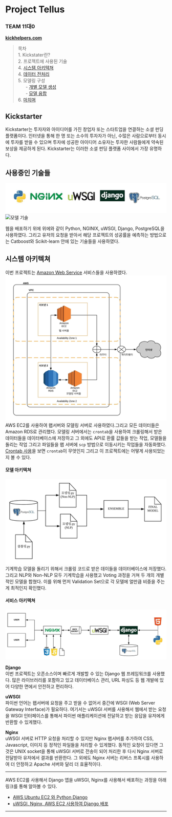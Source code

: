 Project Tellus
================

### TEAM 11대0

**[kickhelpers.com](https://www.kickhelpers.com)**

> 목차  
> 1\. Kickstater란?  
> 2\. 프로젝트에 사용된 기술  
> 4\. [시스템 아키텍쳐]()  
> 4\. [데이터 전처리]()  
> 5\. 모델링 구성 <br>
> &nbsp; &nbsp; &nbsp; - [개별 모델 생성](documentation/modeling_pt.ipynb) <br>
> &nbsp; &nbsp; &nbsp; - [모델 융합](documentation/VP_pt.ipynb) <br>
> 6\. [마치며](documentation/figures/overall_structure.pdf)

## Kickstarter

Kickstarter는 투자자와 아이디어를 가진 창업자 또는 스타트업을 연결하는 소셜 펀딩 플랫폼이다. 인터넷을 통해 한 명 또는
소수의 투자자가 아닌, 수많은 사람으로부터 동시에 투자를 받을 수 있으며 투자에 성공한 아이디어 소유자는 투자한 사람들에게 약속된
보상을 제공하게 된다. Kickstarter는 이러한 소셜 펀딩 플랫폼 사이에서 가장 유명하다.

## 사용중인 기술들

![왭 기술들](documentation/figures/used_soft.jpeg) ![모델
기술](documentation/figures/ml_soft.jpeg)

웹을 배포하기 위에 위에와 같이 Python, NGINIX, uWSGI, Django, PostgreSQL을 사용하였다. 그리고
유저의 요청을 받아서 해당 프로젝트의 성공률을 예측하는 방법으로는 Catboost와 Scikit-learn 안에 있는 기술들을
사용하였다.

## 시스템 아키텍쳐

이번 프로젝트는 [Amazon Web Service](https://aws.amazon.com/ko/) 서비스들을 사용하였다.
![시스템 아키텍쳐](documentation/figures/aws_arch.jpeg) AWS EC2를 사용하여 왭서버와 모델링
서버로 사용하였다.그리고 모든 데이터들은 Amazon RDS로 관리했다. 모델링 서버에서는 `crontab`을 사용하여
크롤링해서 받은 데이터들을 데이터베이스에 저장하고 그 외에도 API로 환률 값들을 받는 작업, 모델들을 돌리는 작업
그리고 파일들을 왭 서버에 `scp` 방법으로 이동시키는 작업들을 자동화했다. [Crontab
사용](documentation/crontab_guide.md)을 보면 `crontab`이 무엇인지 그리고 이 프로젝트에는
어떻게 사용되었는지 볼 수 있다.

#### 모델 아키텍쳐

![모델 아키텍쳐](documentation/figures/model_arch.jpeg) 기계학습 모델을 돌리기 위해서 크롤링
코드로 받은 데이들을 데이터베이스에 저장했다. 그리고 NLP와 Non-NLP 모두 기계학습을 사용했고 Voting 과정을
거쳐 두 개의 개별적인 모델을 합쳤다. 이를 위해 먼저 Validation Set으로 각 모델에 얼만큼 비중을 주는게 최적인지
확인했다.

#### 서비스 아키텍쳐

![서비스 아키텍쳐](documentation/figures/web_arch.jpeg)

**Django**  
이번 프로젝트는 오픈소스이며 빠르게 개발할 수 있는 Django 웹 프레임워크를 사용했다. 많은 라이브러리를 포함하고 있고
데이터베이스 관리, URL 파싱도 등 웹 개발에 있어 다양한 면에서 안전하고 편리하다.

**uWSGI**  
파이썬 언어는 왭서버에 요청을 주고 받을 수 없어서 중간에 WSGI (Web Server Gateway Interface)가
필요하다. 여기서는 uWSGI 서버를 사용해서 웹에서 받는 요청을 WSGI 인터페이스를 통해서 파이썬 애플리케이션에
전달하고 받는 응답을 유저에게 반환할 수 있게했다.

**Nginx**  
uWSGI 서버로 HTTP 요청을 처리할 수 있지만 Nginx 왭서버를 추가하여 CSS, Javascript, 이미지 등 정적인
파일들을 처리할 수 있게했다. 동적인 요청이 있다면 그것은 UNIX socket을 통해 uWSGI 서버로 전송이 되어 처리한
후 다시 Nginx 서버로 전달받아 유저에서 결과를 반환한다. 그 외에도 Nginx 서버는 리버스 프록시를 사용하여 더
안정하고 Apache 서버와 달리 더 효율적이다.

-----

AWS EC2를 사용해서 Django 앱을 uWSGI, Nginx를 사용해서 배포하는 과정을 아래 링크를 통해 알아볼 수 있다.

  - [AWS Ubuntu EC2 와 Python Django](documentation/python_django.md)
  - [uWSGI, Nginx, AWS EC2 사용하여 Django 배포](documentation/uwsgi_nginx.md)

-----

<br>
